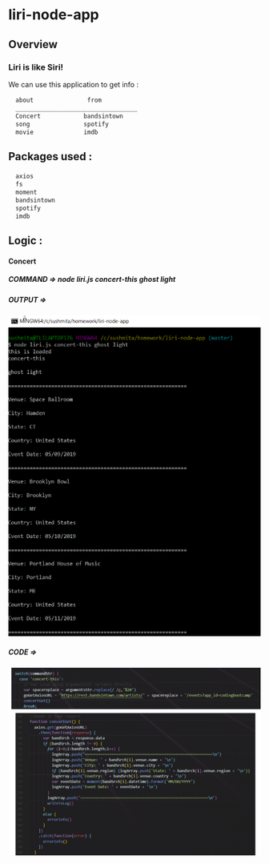 # liri-node-app

## Overview

### Liri is like Siri!
We can use this application to get info :

      about               from
      __________________________________
      Concert            bandsintown
      song               spotify
      movie              imdb


## Packages used :
      axios
      fs
      moment
      bandsintown
      spotify
      imdb


## Logic :
#### Concert

##### COMMAND =>  node liri.js concert-this ghost light
##### OUTPUT =>
![Screenshot](concert-output.png)
##### CODE =>
![Screenshot](concert-code.png)
